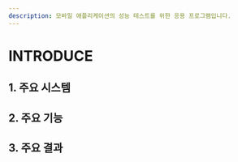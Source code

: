 ```yaml
---
description: 모바일 애플리케이션의 성능 테스트를 위한 응용 프로그램입니다.
---
```


# INTRODUCE

## 1. 주요 시스템  





## 2. 주요 기능  

#### 



## 3. 주요 결과  



